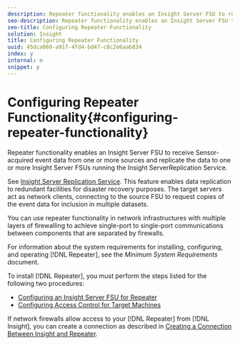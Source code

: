 ```yaml
---
description: Repeater functionality enables an Insight Server FSU to receive Sensor-acquired event data from one or more sources and replicate the data to one or more Insight Server FSUs running the Insight ServerReplication Service.
seo-description: Repeater functionality enables an Insight Server FSU to receive Sensor-acquired event data from one or more sources and replicate the data to one or more Insight Server FSUs running the Insight ServerReplication Service.
seo-title: Configuring Repeater Functionality
solution: Insight
title: Configuring Repeater Functionality
uuid: 45dca069-a91f-4fd4-bd47-c8c2e6aab834
index: y
internal: n
snippet: y
---
```


# Configuring Repeater Functionality{#configuring-repeater-functionality}

Repeater functionality enables an Insight Server FSU to receive Sensor-acquired event data from one or more sources and replicate the data to one or more Insight Server FSUs running the Insight ServerReplication Service.

See [Insight Server Replication Service](../../../../home/c-inst-svr/c-ins-svr-rep-svc/c-ins-svr-rep-svc.md#concept-926e654e80d943a0b6ac44a82a510d92). This feature enables data replication to redundant facilities for disaster recovery purposes. The target servers act as network clients, connecting to the source FSU to request copies of the event data for inclusion in multiple datasets.

You can use repeater functionality in network infrastructures with multiple layers of firewalling to achieve single-port to single-port communications between components that are separated by firewalls.

For information about the system requirements for installing, configuring, and operating [!DNL Repeater], see the *Minimum System Requirements* document.

To install [!DNL Repeater], you must perform the steps listed for the following two procedures:

* [Configuring an Insight Server FSU for Repeater](../../../../home/c-inst-svr/c-rptr-fntly/c-cnfg-rptr-fntly/t-cfg-fsu-rptr.md#task-1ad7fa5777b845f4bd398f97226e56b2)
* [Configuring Access Control for Target Machines](../../../../home/c-inst-svr/c-rptr-fntly/c-cnfg-rptr-fntly/t-cfg-acc-ctrll-tgt-mach.md#task-0e49953728444839bc0a26234501a4c5)

If network firewalls allow access to your [!DNL Repeater] from [!DNL Insight], you can create a connection as described in [Creating a Connection Between Insight and Repeater](../../../../home/c-inst-svr/c-rptr-fntly/c-cnfg-rptr-fntly/t-crt-conn-ins-rptr.md#task-785bfe5f0e31484683e4345038add118). 
